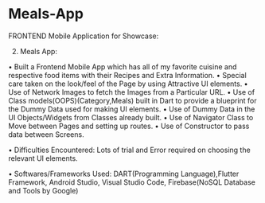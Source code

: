 # Meals-App
FRONTEND Mobile Application for Showcase:

2.	Meals App:

•	Built a Frontend Mobile App which has all of my favorite cuisine and respective food items with their Recipes and Extra Information.
•	Special care taken on the look/feel of the Page by using Attractive UI elements.
•	Use of Network Images to fetch the Images from a Particular URL.
•	Use of Class models(OOPS)(Category,Meals) built in Dart to provide a blueprint for the Dummy Data used for making UI elements.
•	Use of Dummy Data in the UI Objects/Widgets from Classes already built.
•	Use of Navigator Class to Move between Pages and setting up routes.
•	Use of Constructor to pass data between Screens.



•	Difficulties Encountered: Lots of trial and Error required on choosing the relevant UI elements.
             
•	Softwares/Frameworks Used: DART(Programming Language),Flutter Framework, Android Studio,    Visual Studio Code, Firebase(NoSQL Database and Tools by Google)
